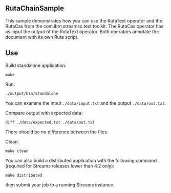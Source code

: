 ## RutaChainSample

This sample demonstrates how you can use the RutaText operator and the RutaCas from the com.ibm.streamsx.text toolkit.
The RutaCas operator has as input the output of the RutaText operator. Both operators annotate the document with its own Ruta script.

## Use

Build standalone application:

`make`

Run:

`./output/bin/standalone`

You can examine the input `./data/input.txt` and the output `./data/out.txt`.

Compare output with expected data:

`diff ./data/expected.txt ./data/out.txt`

There should be no difference between the files.

Clean:

`make clean`

You can also build a distributed application with the following command (required for Streams releases lower than 4.2 only):

`make distributed`

then submit your job to a running Streams instance.
